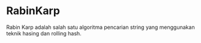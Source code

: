 # RabinKarp
Rabin Karp adalah salah satu algoritma pencarian string yang menggunakan teknik hasing dan rolling hash.
